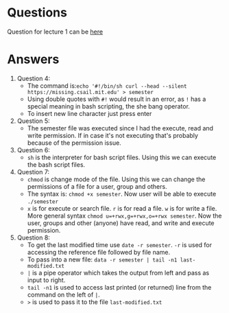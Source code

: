 # Questions
Question for lecture 1 can be [here](https://missing.csail.mit.edu/2020/course-shell/)

# Answers
1. Question 4:
   - The command is:`echo '#!/bin/sh
curl --head --silent https://missing.csail.mit.edu' > semester`
   - Using double quotes with `#!` would result in an error, as `!` has a special meaning in bash scripting, the she bang operator.
   - To insert new line character just press enter
2. Question 5:
   - The semester file was executed since I had the execute, read and write permission. If in case it's not executing that's probably because of the permission issue.
3. Question 6:
   - `sh` is the interpreter for bash script files. Using this we can execute the bash script files.
4. Question 7:
   - `chmod` is change mode of the file. Using this we can change the permissions of a file for a user, group and others.
   - The syntax is: `chmod +x semester`. Now user will be able to execute `./semester`
   - `x` is for execute or search file. `r` is for read a file. `w` is for write a file. More general syntax `chmod u=+rwx,g=+rwx,o=+rwx semester`. Now the user, groups and other (anyone) have read, and write and execute permission.
5. Question 8:
   - To get the last modified time use `date -r semester`. `-r` is used for accessing the reference file followed by file name.
   - To pass into a new file: `data -r semester | tail -n1 last-modified.txt`
   - `|` is a pipe operator which takes the output from left and pass as input to right.
   - `tail -n1` is used to access last printed (or returned) line from the command on the left of `|`.
   - `>` is used to pass it to the file `last-modified.txt`	
